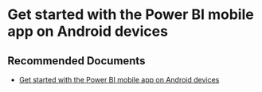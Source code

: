   <properties
	pageTitle="android"
	description="android"
	service="microsoft.PowerBIDedicated"
	resource="capacities"
	authors="pjfreitas"
	ms.author="pfreitas"	
	displayOrder="350"
	selfHelpType="generic"
	supportTopicIds="32628063"
	productPesIds="16334"
	cloudEnvironments="public, MoonCake, fairfax" 
	articleId="89de8eeb-4337-1ca1-7029-bd99dd1d9f63"
	ownershipId="ASEP_ContentService_Placeholder"
/>

# Get started with the Power BI mobile app on Android devices

## **Recommended Documents**

* [Get started with the Power BI mobile app on Android devices](https://docs.microsoft.com/power-bi/consumer/mobile/mobile-android-app-get-started)
